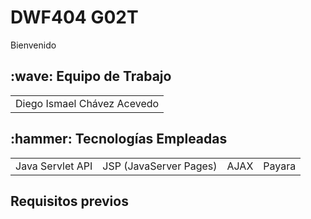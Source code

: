 #    DWF404 G02T
Bienvenido 
<h2>:wave: Equipo de Trabajo</h2>
<div style={padding: 10px}>
  <table style={margin: 0 auto}>
  <tr align="center">
   <td>Diego Ismael Chávez Acevedo</td>
</table>
</div>
<h2>:hammer: Tecnologías Empleadas</h2>

<table>
  <tr align="center">
    <td>Java Servlet API </td>
    <td>JSP (JavaServer Pages)</td>
    <td>AJAX</td>
    <td>Payara</td>
  </tr>
</table>


<h2> Requisitos previos</h2>





